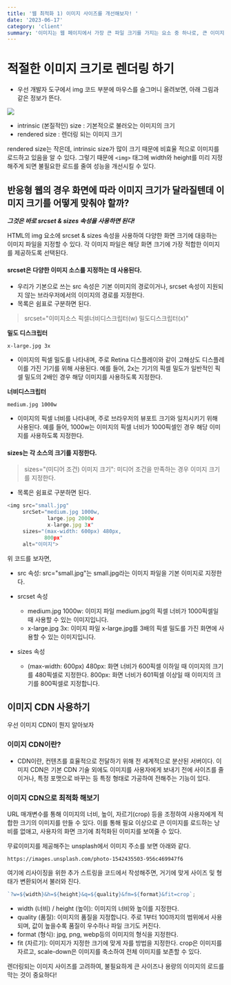 ```yaml
---
title: '웹 최적화 1) 이미지 사이즈를 개선해보자! '
date: '2023-06-17'
category: 'client'
summary: '이미지는 웹 페이지에서 가장 큰 파일 크기를 가지는 요소 중 하나로, 큰 이미지를 사용하면 웹 페이지의 로딩 속도가 느려지고 사용자 경험이 저하된다. 느린 로딩 속도는 결국 사용자의 이탈을 발생시킨다!!'
---
```


# 적절한 이미지 크기로 렌더링 하기

- 우선 개발자 도구에서 img 코드 부분에 마우스를 슬그머니 올려보면, 아래 그림과 같은 정보가 뜬다.

![](https://velog.velcdn.com/images/jiwonyyy/post/85eacfef-094d-4a66-b033-a8af8d20e3fb/image.png)

- intrinsic (본질적인) size : 기본적으로 불러오는 이미지의 크기
- rendered size : 렌더링 되는 이미지 크기

rendered size는 작은데, intrinsic size가 많이 크기 때문에 비효율 적으로 이미지를 로드하고 있음을 알 수 있다.
그렇기 때문에 `<img>` 태그에 width와 height를 미리 지정해주게 되면 불필요한 로드를 줄여 성능을 개선시킬 수 있다.

## 반응형 웹의 경우 화면에 따라 이미지 크기가 달라질텐데 이미지 크기를 어떻게 맞춰야 할까?

_**그것은 바로 srcset & sizes 속성을 사용하면 된다!**_

HTML의 img 요소에 srcset & sizes 속성을 사용하여 다양한 화면 크기에 대응하는 이미지 파일을 지정할 수 있다. 각 이미지 파일은 해당 화면 크기에 가장 적합한 이미지를 제공하도록 선택된다.

#### srcset은 다양한 이미지 소스를 지정하는 데 사용된다.

- 우리가 기본으로 쓰는 src 속성은 기본 이미지의 경로이거나, srcset 속성이 지원되지 않는 브라우저에서의 이미지의 경로를 지정한다.
- 목록은 쉼표로 구분하면 된다.

> srcset="이미지소스 픽셀너비디스크립터(w) 밀도디스크립터(x)"

**밀도 디스크립터**

```
x-large.jpg 3x
```

- 이미지의 픽셀 밀도를 나타내며, 주로 Retina 디스플레이와 같이 고해상도 디스플레이를 가진 기기를 위해 사용된다. 예를 들어, 2x는 기기의 픽셀 밀도가 일반적인 픽셀 밀도의 2배인 경우 해당 이미지를 사용하도록 지정한다.

**너비디스크립터**

```
medium.jpg 1000w
```

- 이미지의 픽셀 너비를 나타내며, 주로 브라우저의 뷰포트 크기와 일치시키기 위해 사용된다. 예를 들어, 1000w는 이미지의 픽셀 너비가 1000픽셀인 경우 해당 이미지를 사용하도록 지정한다.

#### sizes는 각 소스의 크기를 지정한다.

> sizes="(미디어 조건) 이미지 크기": 미디어 조건을 만족하는 경우 이미지 크기를 지정한다.

- 목록은 쉼표로 구분하면 된다.

```js
<img src="small.jpg"
     srcSet="medium.jpg 1000w,
             large.jpg 2000w
             x-large.jpg 3x"
     sizes="(max-width: 600px) 480px,
            800px"
     alt="이미지">
```

위 코드를 보자면,

- src 속성: src="small.jpg"는 small.jpg라는 이미지 파일을 기본 이미지로 지정한다.

- srcset 속성

  - medium.jpg 1000w: 이미지 파일 medium.jpg의 픽셀 너비가 1000픽셀일 때 사용할 수 있는 이미지입니다.
  - x-large.jpg 3x: 이미지 파일 x-large.jpg를 3배의 픽셀 밀도를 가진 화면에 사용할 수 있는 이미지입니다.

- sizes 속성
  - (max-width: 600px) 480px: 화면 너비가 600픽셀 이하일 때 이미지의 크기를 480픽셀로 지정한다.
    800px: 화면 너비가 601픽셀 이상일 때 이미지의 크기를 800픽셀로 지정합니다.

## 이미지 CDN 사용하기

우선 이미지 CDN이 뭔지 알아보자

### 이미지 CDN이란?

- CDN이란, 컨텐츠를 효율적으로 전달하기 위해 전 세계적으로 분산된 서버이다.
  이미지 CDN은 기본 CDN 기술 외에도 이미지를 사용자에게 보내기 전에 사이즈를 줄이거나, 특정 포맷으로 바꾸는 등 특정 형태로 가공하여 전해주는 기능이 있다.

### 이미지 CDN으로 최적화 해보기

URL 매개변수를 통해 이미지의 너비, 높이, 자르기(crop) 등을 조정하여 사용자에게 적합한 크기의 이미지를 만들 수 있다. 이를 통해 필요 이상으로 큰 이미지를 로드하는 낭비를 없애고, 사용자의 화면 크기에 최적화된 이미지를 보여줄 수 있다.

무료이미지를 제공해주는 unsplash에서 이미지 주소를 보면 아래와 같다.

```
https://images.unsplash.com/photo-1542435503-956c469947f6
```

여기에 리사이징을 위한 추가 스트링을 코드에서 작성해주면, 거기에 맞게 사이즈 및 형태가 변환되어서 불러와 진다.

```js
`?w=${width}&h=${height}&q=${quality}&fm=${format}&fit=crop`;
```

- width (너비) / height (높이): 이미지의 너비와 높이를 지정한다.
- quality (품질): 이미지의 품질을 지정합니다. 주로 1부터 100까지의 범위에서 사용되며, 값이 높을수록 품질이 우수하나 파일 크기도 커진다.
- format (형식): jpg, png, webp등의 이미지의 형식을 지정한다.
- fit (자르기): 이미지가 지정한 크기에 맞게 자를 방법을 지정한다. crop은 이미지를 자르고, scale-down은 이미지를 축소하여 전체 이미지를 보존할 수 있다.

렌더링되는 이미지 사이즈를 고려하여, 불필요하게 큰 사이즈나 용량의 이미지의 로드를 막는 것이 중요하다!
